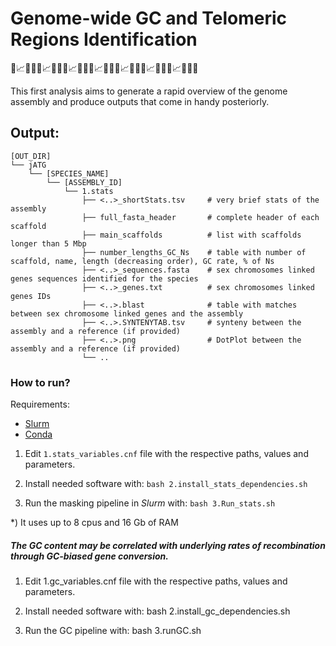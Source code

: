 # Genome-wide GC and Telomeric Regions Identification
🧬📈🧬🔚🧬📈🧬🔚🧬📈🧬🔚🧬📈🧬🔚🧬📈🧬🔚🧬📈🧬🔚🧬📈🧬🔚🧬

This first analysis aims to generate a rapid overview of the genome assembly and produce outputs that come in handy posteriorly.

## Output:
```
[OUT_DIR]
└── jATG
    └── [SPECIES_NAME]
        └── [ASSEMBLY_ID]
            └── 1.stats
                ├── <..>_shortStats.tsv     # very brief stats of the assembly
                ├── full_fasta_header       # complete header of each scaffold
                ├── main_scaffolds          # list with scaffolds longer than 5 Mbp
                ├── number_lengths_GC_Ns    # table with number of scaffold, name, length (decreasing order), GC rate, % of Ns 
                ├── <..>_sequences.fasta    # sex chromosomes linked genes sequences identified for the species
                ├── <..>_genes.txt          # sex chromosomes linked genes IDs
                ├── <..>.blast              # table with matches between sex chromosome linked genes and the assembly
                ├── <..>.SYNTENYTAB.tsv     # synteny between the assembly and a reference (if provided)
                ├── <..>.png                # DotPlot between the assembly and a reference (if provided)
                └── ..

```

### How to run?

Requirements:
* [Slurm](https://slurm.schedmd.com)
* [Conda](https://docs.conda.io)


1) Edit `1.stats_variables.cnf` file with the respective paths, values and parameters.

2) Install needed software with: `bash 2.install_stats_dependencies.sh`

3) Run the masking pipeline in _Slurm_ with: `bash 3.Run_stats.sh`

\*) It uses up to 8 cpus and 16 Gb of RAM




##### The GC content may be correlated with underlying rates of recombination through GC-biased gene conversion.


1. Edit 1.gc_variables.cnf file with the respective paths, values and parameters.


2. Install needed software with: bash 2.install_gc_dependencies.sh


3. Run the GC pipeline with: bash 3.runGC.sh
